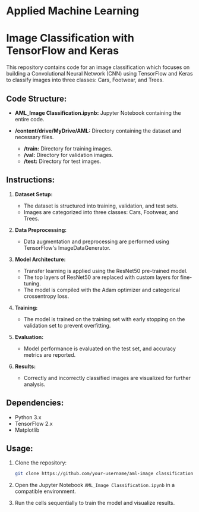 # Applied Machine Learning
# Image Classification with TensorFlow and Keras

This repository contains code for an image classification which focuses on building a Convolutional Neural Network (CNN) using TensorFlow and Keras to classify images into three classes: Cars, Footwear, and Trees.

## Code Structure:

- **AML_Image Classification.ipynb:** Jupyter Notebook containing the entire code.
  
- **/content/drive/MyDrive/AML:** Directory containing the dataset and necessary files.

    - **/train:** Directory for training images.
    - **/val:** Directory for validation images.
    - **/test:** Directory for test images.

## Instructions:

1. **Dataset Setup:**
    - The dataset is structured into training, validation, and test sets.
    - Images are categorized into three classes: Cars, Footwear, and Trees.

2. **Data Preprocessing:**
    - Data augmentation and preprocessing are performed using TensorFlow's ImageDataGenerator.

3. **Model Architecture:**
    - Transfer learning is applied using the ResNet50 pre-trained model.
    - The top layers of ResNet50 are replaced with custom layers for fine-tuning.
    - The model is compiled with the Adam optimizer and categorical crossentropy loss.

4. **Training:**
    - The model is trained on the training set with early stopping on the validation set to prevent overfitting.

5. **Evaluation:**
    - Model performance is evaluated on the test set, and accuracy metrics are reported.

6. **Results:**
    - Correctly and incorrectly classified images are visualized for further analysis.

## Dependencies:

- Python 3.x
- TensorFlow 2.x
- Matplotlib

## Usage:

1. Clone the repository:

    ```bash
    git clone https://github.com/your-username/aml-image classification.git
    ```

2. Open the Jupyter Notebook `AML_Image Classification.ipynb` in a compatible environment.

3. Run the cells sequentially to train the model and visualize results.
